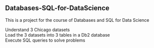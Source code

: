 ## Databases-SQL-for-DataScience
This is a project for the course of Databases and SQL for Data Science <br>

Understand 3 Chicago datasets <br>
Load the 3 datasets into 3 tables in a Db2 database <br>
Execute SQL queries to solve problems <br>
